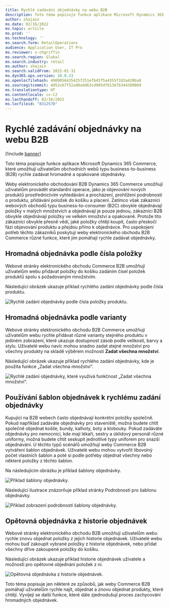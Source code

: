 ```yaml
---
title: Rychlé zadávání objednávky na webu B2B
description: Toto téma popisuje funkce aplikace Microsoft Dynamics 365 Commerce, které umožňují uživatelům obchodních webů typu business-to-business (B2B) rychle zadávat hromadné a opakované objednávky.
author: shajain
ms.date: 02/16/2022
ms.topic: article
ms.prod: ''
ms.technology: ''
ms.search.form: RetailOperations
audience: Application User, IT Pro
ms.reviewer: v-chgriffin
ms.search.region: Global
ms.search.industry: retail
ms.author: shajain
ms.search.validFrom: 2022-01-31
ms.dyn365.ops.version: 10.0.23
ms.openlocfilehash: 4909056435425f251efb45f5a4355f103a420ba8
ms.sourcegitcommit: 4d52c67f52ad0add63cd905df61367b344389069
ms.translationtype: HT
ms.contentlocale: cs-CZ
ms.lasthandoff: 02/16/2022
ms.locfileid: "8312570"
---
```

# <a name="place-b2b-website-orders-quickly"></a>Rychlé zadávání objednávky na webu B2B

[!include [banner](../../includes/banner.md)]

Toto téma popisuje funkce aplikace Microsoft Dynamics 365 Commerce, které umožňují uživatelům obchodních webů typu business-to-business (B2B) rychle zadávat hromadné a opakované objednávky.

Weby elektronického obchodování B2B Dynamics 365 Commerce umožňují uživatelům provádět standardní operace, jako je objevování nových produktů prostřednictvím vyhledávání a procházení, prohlížení podrobností o produktu, přidávání položek do košíku a placení. Zatímco však zákazníci webových obchodů typu business-to-consumer (B2C) obvykle objednávají položky v malých množstvích a objednávají je pouze jednou, zákazníci B2B obvykle objednávají položky ve velkém množství a opakovaně. Protože tito zákazníci obvykle přesně vědí, jaké položky chtějí koupit, často přeskočí fázi objevování produktu a přejdou přímo k objednávce. Pro uspokojení potřeb těchto zákazníků poskytují weby elektronického obchodu B2B Commerce různé funkce, které jim pomáhají rychle zadávat objednávky.

## <a name="bulk-order-by-item-number"></a>Hromadná objednávka podle čísla položky

Webové stránky elektronického obchodu Commerce B2B umožňují uživatelům webu přidávat položky do košíku zadáním čísel položek produktů spolu s požadovaným množstvím.

Následující obrázek ukazuje příklad rychlého zadání objednávky podle čísla produktu.

![Rychlé zadání objednávky podle čísla položky produktu.](../media/QuickAddByItem.png)

## <a name="bulk-order-by-variant"></a>Hromadná objednávka podle varianty

Webové stránky elektronického obchodu B2B Commerce umožňují uživatelům webu rychle přidávat různé varianty stejného produktu v jediném zobrazení, které ukazuje dostupnost zásob podle velikosti, barvy a stylu. Uživatelé webu navíc mohou snadno zadat stejné množství pro všechny produkty na skladě výběrem možnosti **Zadat všechna množství**.

Následující obrázek ukazuje příklad rychlého zadání objednávky, kde je použita funkce „Zadat všechna množství“.

![Rychlé zadání objednávky, které využívá funkčnost „Zadat všechna množství“.](../media/MatrixView.png)

## <a name="use-order-templates-for-quick-order-entry"></a>Používání šablon objednávek k rychlému zadání objednávky

Kupující na B2B webech často objednávají konkrétní položky společně. Pokud například zadáváte objednávky pro staveniště, možná budete chtít společně objednat košile, bundy, kalhoty, boty a klobouky. Pokud zadáváte objednávky pro nemocnici, kde mají lékaři, sestry a úklidový personál různé uniformy, možná budete chtít seskupit jednotlivé typy uniforem pro snazší objednávání. U těchto typů scénářů umožňují weby Commerce B2B vytváření šablon objednávek. Uživatelé webu mohou vytvořit libovolný počet vlastních šablon a poté si podle potřeby objednat všechny nebo některé položky z těchto šablon.

Na následujícím obrázku je příklad šablony objednávky.

![Příklad šablony objednávky.](../media/OrderTemplateHeader.png)

Následující ilustrace znázorňuje příklad stránky Podrobnosti pro šablonu objednávky.

![Příklad zobrazení podrobností šablony objednávky.](../media/OrderTemplateLines.png)

## <a name="reorder-from-order-history"></a>Opětovná objednávka z historie objednávek

Webové stránky elektronického obchodu B2B umožňují uživatelům webu rychle znovu objednat položky z jejich historie objednávek. Uživatelé webu mohou buď zakoupit vybrané položky z historie objednávek, nebo přidat všechny dříve zakoupené položky do košíku.

Následující obrázek ukazuje příklad historie objednávek uživatele a možnosti pro opětovné objednání položek z ní.

![Opětovná objednávka z historie objednávek.](../media/Reorder.png)

Toto téma popisuje jen některé ze způsobů, jak weby Commerce B2B pomáhají uživatelům rychle najít, objednat a znovu objednat produkty, které chtějí. Vyvíjejí se další funkce, které dále zjednodušují proces zachycování hromadných objednávek.
